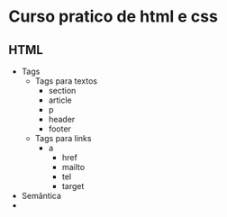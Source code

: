 # Curso pratico de html e css

## HTML

  - Tags
    - Tags para textos
      - section
      - article
      - p
      - header
      - footer
    - Tags para links
      - a
        - href
        - mailto
        - tel
        - target
  - Semântica
  - 